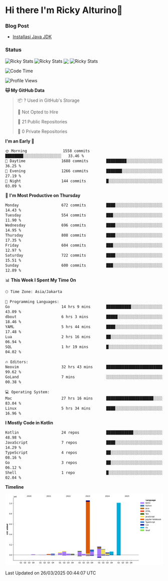 # Hi there I'm Ricky Alturino👋

### Blog Post

<!-- BLOG-POST-LIST:START -->

- [Installasi Java JDK](https://onirutla.medium.com/installasi-java-jdk-ec701beeb5cb?source=rss-d9d81c918cc9------2)
<!-- BLOG-POST-LIST:END -->

### Status

<img align="center" alt="Ricky Stats" src="https://github-readme-stats.vercel.app/api?username=Alturino&theme=dark&show_icons=true&hide_border=false" />
<img align="center" alt="Ricky Stats" src="https://github-readme-stats.vercel.app/api/top-langs/?username=Alturino&theme=dark&show_icons=true&layout=compact"/>
<img align="center" width="640px" src="https://github-readme-stats.vercel.app/api/wakatime?username=Alturino&layout=compact&hide_border=true&theme=dark">
<img align="center" alt="Ricky Stats" src="https://leetcard.jacoblin.cool/onirutla?border=0&radius=20&ext=activity"/>

<!--START_SECTION:waka-->
![Code Time](http://img.shields.io/badge/Code%20Time-1%2C117%20hrs%2011%20mins-blue)

![Profile Views](http://img.shields.io/badge/Profile%20Views-0-blue)

**🐱 My GitHub Data** 

> 📦 ? Used in GitHub's Storage 
 > 
> 🚫 Not Opted to Hire
 > 
> 📜 21 Public Repositories 
 > 
> 🔑 0 Private Repositories 
 > 
**I'm an Early 🐤** 

```text
🌞 Morning                1558 commits        ████████░░░░░░░░░░░░░░░░░   33.46 % 
🌆 Daytime                1688 commits        █████████░░░░░░░░░░░░░░░░   36.25 % 
🌃 Evening                1266 commits        ███████░░░░░░░░░░░░░░░░░░   27.19 % 
🌙 Night                  144 commits         █░░░░░░░░░░░░░░░░░░░░░░░░   03.09 % 
```
📅 **I'm Most Productive on Thursday** 

```text
Monday                   672 commits         ████░░░░░░░░░░░░░░░░░░░░░   14.43 % 
Tuesday                  554 commits         ███░░░░░░░░░░░░░░░░░░░░░░   11.90 % 
Wednesday                696 commits         ████░░░░░░░░░░░░░░░░░░░░░   14.95 % 
Thursday                 808 commits         ████░░░░░░░░░░░░░░░░░░░░░   17.35 % 
Friday                   604 commits         ███░░░░░░░░░░░░░░░░░░░░░░   12.97 % 
Saturday                 722 commits         ████░░░░░░░░░░░░░░░░░░░░░   15.51 % 
Sunday                   600 commits         ███░░░░░░░░░░░░░░░░░░░░░░   12.89 % 
```


📊 **This Week I Spent My Time On** 

```text
🕑︎ Time Zone: Asia/Jakarta

💬 Programming Languages: 
Go                       14 hrs 9 mins       ███████████░░░░░░░░░░░░░░   43.09 % 
dbout                    6 hrs 3 mins        █████░░░░░░░░░░░░░░░░░░░░   18.46 % 
YAML                     5 hrs 44 mins       ████░░░░░░░░░░░░░░░░░░░░░   17.48 % 
Lua                      2 hrs 16 mins       ██░░░░░░░░░░░░░░░░░░░░░░░   06.94 % 
SQL                      1 hr 19 mins        █░░░░░░░░░░░░░░░░░░░░░░░░   04.02 % 

🔥 Editors: 
Neovim                   32 hrs 43 mins      █████████████████████████   99.62 % 
GoLand                   7 mins              ░░░░░░░░░░░░░░░░░░░░░░░░░   00.38 % 

💻 Operating System: 
Mac                      27 hrs 16 mins      █████████████████████░░░░   83.04 % 
Linux                    5 hrs 34 mins       ████░░░░░░░░░░░░░░░░░░░░░   16.96 % 
```

**I Mostly Code in Kotlin** 

```text
Kotlin                   24 repos            ████████████░░░░░░░░░░░░░   48.98 % 
JavaScript               7 repos             ████░░░░░░░░░░░░░░░░░░░░░   14.29 % 
TypeScript               4 repos             ██░░░░░░░░░░░░░░░░░░░░░░░   08.16 % 
Go                       3 repos             ██░░░░░░░░░░░░░░░░░░░░░░░   06.12 % 
Shell                    1 repo              █░░░░░░░░░░░░░░░░░░░░░░░░   02.04 % 
```



**Timeline**

![Lines of Code chart](https://raw.githubusercontent.com/Alturino/Alturino/main/assets/bar_graph.png)


 Last Updated on 26/03/2025 00:44:07 UTC
<!--END_SECTION:waka-->
